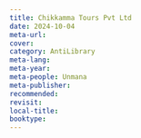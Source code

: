 ```yaml
---
title: Chikkamma Tours Pvt Ltd
date: 2024-10-04
meta-url: 
cover: 
category: AntiLibrary
meta-lang: 
meta-year: 
meta-people: Unmana
meta-publisher: 
recommended: 
revisit: 
local-title: 
booktype:
---
```

